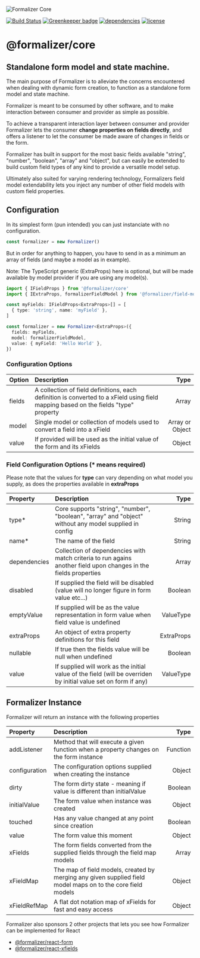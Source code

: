 ![Formalizer Core](https://user-images.githubusercontent.com/6172338/54886646-9f811100-4e8a-11e9-94b1-4c1ee1182565.png)

[![Build Status](https://travis-ci.com/IgorSzyporyn/formalizer-core.svg?branch=master)](https://travis-ci.com/IgorSzyporyn/formalizer-core)
[![Greenkeeper badge](https://badges.greenkeeper.io/IgorSzyporyn/formalizer-core.svg)](https://greenkeeper.io/)
[![dependencies](https://david-dm.org/IgorSzyporyn/formalizer-core.svg)](https://david-dm.org/IgorSzyporyn/formalizer-core)
[![license](https://badgen.now.sh/badge/license/MIT)](./LICENSE)

# @formalizer/core

## Standalone form model and state machine.

The main purpose of Formalizer is to alleviate the concerns encountered when dealing with dynamic form creation, to function as a standalone form model and state machine.

Formalizer is meant to be consumed by other software, and to make interaction between consumer and provider as simple as possible.

To achieve a transparent interaction layer between consumer and provider Formalizer lets the consumer **change properties on fields directly**, and offers a listener to let the consumer be made aware of changes in fields or the form.

Formalizer has built in support for the most basic fields available "string", "number", "boolean", "array" and "object", but can easily be extended to build custom field types of any kind to provide a versatile model setup.

Ultimately also suited for varying rendering technology, Formalizers field model extendability lets you inject any number of other field models with custom field properties.

## Configuration

In its simplest form (pun intended) you can just instanciate with no configuration.

```typescript
const formalizer = new Formalizer()
```

But in order for anything to happen, you have to send in as a minimum an array of fields (and maybe a model as in example).

Note: The TypeScript generic (ExtraProps) here is optional, but will be made available by model provider if you are using any model(s).

```typescript
import { IFieldProps } from '@formalizer/core'
import { IExtraProps, formalizerFieldModel } from '@formalizer/field-model'

const myFields: IFieldProps<ExtraProps>[] = [
  { type: 'string', name: 'myField' },
]

const formalizer = new Formalizer<ExtraProps>({
  fields: myFields,
  model: formalizerFieldModel,
  value: { myField: 'Hello World' },
})
```

### Configuration Options

| Option | Description                                                                                                                         |            Type |
| :----- | :---------------------------------------------------------------------------------------------------------------------------------- | --------------: |
| fields | A collection of field definitions, each definition is converted to a xField using field mapping based on the fields "type" property |           Array |
| model  | Single model or collection of models used to convert a field into a xField                                                          | Array or Object |
| value  | If provided will be used as the initial value of the form and its xFields                                                           |          Object |

### Field Configuration Options (\* means required)

Please note that the values for **type** can vary depending on what model you supply, as does the properties available in **extraProps**

| Property     | Description                                                                                                      |       Type |
| :----------- | :--------------------------------------------------------------------------------------------------------------- | ---------: |
| type\*       | Core supports "string", "number", "boolean", "array" and "object" without any model supplied in config           |     String |
| name\*       | The name of the field                                                                                            |     String |
| dependencies | Collection of dependencies with match criteria to run agains another field upon changes in the fields properties |      Array |
| disabled     | If supplied the field will be disabled (value will no longer figure in form value etc...)                        |    Boolean |
| emptyValue   | If supplied will be as the value representation in form value when field value is undefined                      |  ValueType |
| extraProps   | An object of extra property definitions for this field                                                           | ExtraProps |
| nullable     | If true then the fields value will be null when undefined                                                        |    Boolean |
| value        | If supplied will work as the initial value of the field (will be overriden by initial value set on form if any)  |  ValueType |

## Formalizer Instance

Formalizer will return an instance with the following properties

| Property      | Description                                                                                                 |     Type |
| :------------ | :---------------------------------------------------------------------------------------------------------- | -------: |
| addListener   | Method that will execute a given function when a property changes on the form instance                      | Function |
| configuration | The configuration options supplied when creating the instance                                               |   Object |
| dirty         | The form dirty state - meaning if value is different than initialValue                                      |  Boolean |
| initialValue  | The form value when instance was created                                                                    |   Object |
| touched       | Has any value changed at any point since creation                                                           |  Boolean |
| value         | The form value this moment                                                                                  |   Object |
| xFields       | The form fields converted from the supplied fields through the field map models                             |    Array |
| xFieldMap     | The map of field models, created by merging any given supplied field model maps on to the core field models |   Object |
| xFieldRefMap  | A flat dot notation map of xFields for fast and easy access                                                 |   Object |

Formalizer also sponsors 2 other projects that lets you see how Formalizer can be implemented for React

- [@formalizer/react-form](https://github.com/IgorSzyporyn/formalizer-react-form)
- [@formalizer/react-xfields](https://github.com/IgorSzyporyn/formalizer-react-xfields)
